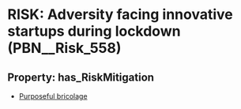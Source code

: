 # RISK: __Adversity facing innovative startups during lockdown__ (PBN__Risk_558)

## Property: has_RiskMitigation

* [Purposeful bricolage](PBN__RiskMitigation_784)

